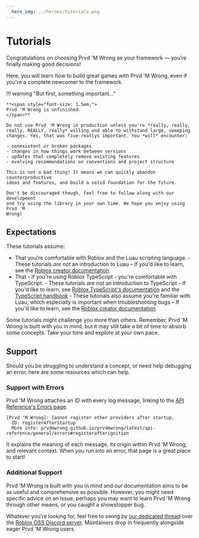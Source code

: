 ```yaml
---
  hero_img: ../heroes/tutorials.png
---
```


# Tutorials

Congratulations on choosing Prvd 'M Wrong as your framework — you’re finally
making good decisions!

Here, you will learn how to build great games with Prvd 'M Wrong, even if you're
a complete newcomer to the framework.

!!! warning "But first, something important..."

    **<span style="font-size: 1.5em;">
    Prvd 'M Wrong is unfinished.
    </span>**

    Do not use Prvd 'M Wrong in production unless you're *really, really,
    really, REALLY, really* willing and able to withstand large, sweeping
    changes. Yes, that was five-reallys important. You *will* encounter:

    - nonexistent or broken packages
    - changes in how things work between versions
    - updates that completely remove existing features
    - evolving recommendations on conventions and project structure

    This is not a bad thing! It means we can quickly abandon counterproductive
    ideas and features, and build a solid foundation for the future.

    Don't be discouraged though, feel free to follow along with our development
    and try using the library in your own time. We hope you enjoy using Prvd 'M
    Wrong!

## Expectations

These tutorials assume:

- That you're comfortable with Roblox and the Luau scripting language.
      - These tutorials _are not_ an introduction to Luau – If you'd like to learn,
        see the [Roblox creator documentation](https://create.roblox.com/docs).
- That - if you're using Roblox TypeScript - you're comfortable with TypeScript.
      - These tutorials _are not_ an introduction to TypeScript - If you'd like
        to learn, see [Roblox TypeScript's documentation](https://roblox-ts.com/docs/)
        and the [TypeScript handbook](https://www.typescriptlang.org/docs/handbook/intro.html)
      - These tutorials also assume you're familiar with Luau, which especially
        is important when troubleshooting bugs – If you'd like to learn, see the
        [Roblox creator documentation](https://create.roblox.com/docs).

Some tutorials might challenge you more than others. Remember, Prvd 'M Wrong is
built with you in mind, but it may still take a bit of time to absorb some
concepts. Take your time and explore at your own pace.

## Support

Should you be struggling to understand a concept, or need help debugging an
error, here are some resources which can help.

### Support with Errors

Prvd 'M Wrong attaches an ID with every log message, linking to the
[API Reference's Errors page](../api-reference/errors.md).

```Txt
[Prvd 'M Wrong]: Cannot register other providers after startup.
  ID: registerAfterStartup
  More info: prvdmwrong.github.io/prvdmwrong/latest/api-reference/general/errors#registerafterignition
```

It explains the meaning of each message, its origin within Prvd 'M Wrong, and
relevant context. When you run into an error, that page is a great place to start!

### Additional Support

Prvd 'M Wrong is built with you in mind and our documentation aims to be as useful
and comprehensive as possible. However, you might need specific advice on an
issue, perhaps you may want to learn Prvd 'M Wrong through other means, or you
caught a showstopper bug.

Whatever you're looking for, feel free to swing by [our dedicated
thread](https://discord.com/channels/385151591524597761/1267055070374268969)
over the [Roblox OSS Discord server](https://discord.gg/VaDCnesCXj). Maintainers
drop in frequently alongside eager Prvd 'M Wrong users.

